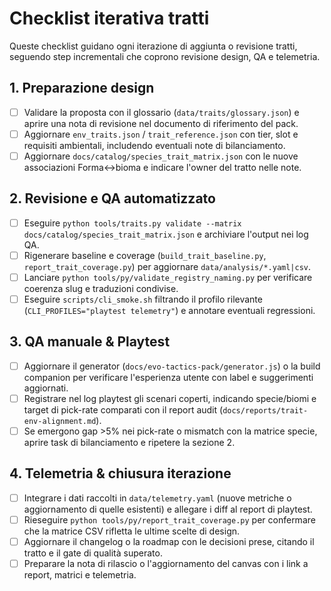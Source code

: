 # Checklist iterativa tratti

Queste checklist guidano ogni iterazione di aggiunta o revisione tratti,
seguendo step incrementali che coprono revisione design, QA e telemetria.

## 1. Preparazione design
- [ ] Validare la proposta con il glossario (`data/traits/glossary.json`) e
      aprire una nota di revisione nel documento di riferimento del pack.
- [ ] Aggiornare `env_traits.json` / `trait_reference.json` con tier, slot e
      requisiti ambientali, includendo eventuali note di bilanciamento.
- [ ] Aggiornare `docs/catalog/species_trait_matrix.json` con le nuove
      associazioni Forma↔bioma e indicare l'owner del tratto nelle note.

## 2. Revisione e QA automatizzato
- [ ] Eseguire `python tools/traits.py validate --matrix docs/catalog/species_trait_matrix.json`
      e archiviare l'output nei log QA.
- [ ] Rigenerare baseline e coverage (`build_trait_baseline.py`,
      `report_trait_coverage.py`) per aggiornare `data/analysis/*.yaml|csv`.
- [ ] Lanciare `python tools/py/validate_registry_naming.py` per verificare
      coerenza slug e traduzioni condivise.
- [ ] Eseguire `scripts/cli_smoke.sh` filtrando il profilo rilevante
      (`CLI_PROFILES="playtest telemetry"`) e annotare eventuali regressioni.

## 3. QA manuale & Playtest
- [ ] Aggiornare il generator (`docs/evo-tactics-pack/generator.js`) o la build
      companion per verificare l'esperienza utente con label e suggerimenti
      aggiornati.
- [ ] Registrare nel log playtest gli scenari coperti, indicando specie/biomi
      e target di pick-rate comparati con il report audit (`docs/reports/trait-env-alignment.md`).
- [ ] Se emergono gap >5% nei pick-rate o mismatch con la matrice specie,
      aprire task di bilanciamento e ripetere la sezione 2.

## 4. Telemetria & chiusura iterazione
- [ ] Integrare i dati raccolti in `data/telemetry.yaml` (nuove metriche o
      aggiornamento di quelle esistenti) e allegare i diff al report di
      playtest.
- [ ] Rieseguire `python tools/py/report_trait_coverage.py` per confermare che
      la matrice CSV rifletta le ultime scelte di design.
- [ ] Aggiornare il changelog o la roadmap con le decisioni prese, citando il
      tratto e il gate di qualità superato.
- [ ] Preparare la nota di rilascio o l'aggiornamento del canvas con i link a
      report, matrici e telemetria.
